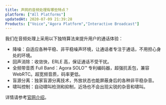 ```yaml
---
title: 声网的音频处理有哪些特点？
platform: ["All Platforms"]
updatedAt: 2020-07-09 21:39:28
Products: ["Voice","Agora Platform","Interactive Broadcast"]
---
```

我们在音频处理上采用以下独特算法来提升用户的通话体验：

* 降噪：自适应各种平稳、非平稳噪声环境，让通话者专注于通话，不用担心身处的环境。
* 回声消除：收敛快，ERLE 高，保证通话不受干扰。
* 全频带音质 Full Band：Agora SOLO™ 专利编码器，超强抗丢包，兼容 WebRTC。超宽频音质，码率更低。
* 盲源分离：独家盲源分离技术，外放状态也能屏蔽身后的各种非平稳杂音。
* 啸叫控制：自动啸叫检测和抑制，近场也不会出现尖锐的杂音和啸叫。

详情请参考[官网介绍](https://www.agora.io/cn/voicecall/)。